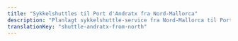 ```yaml
---
title: "Sykkelshuttles til Port d'Andratx fra Nord-Mallorca"
description: "Planlagt sykkelshuttle-service fra Nord-Mallorca til Port d'Andratx. Sykl en vei, shuttle tilbake."
translationKey: "shuttle-andratx-from-north"
---
```


<!-- Content will be added later -->
